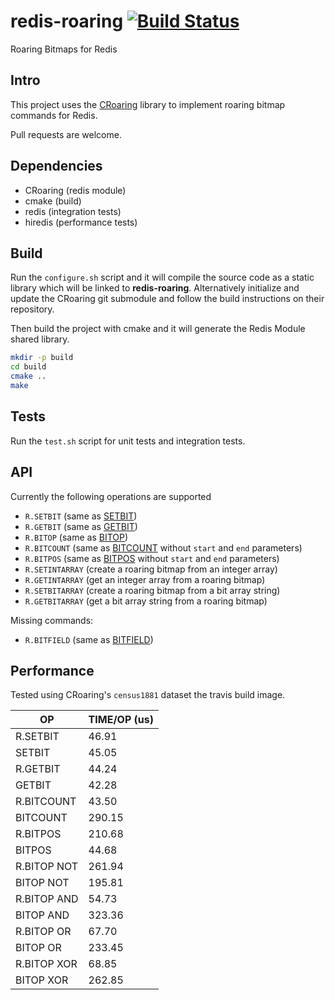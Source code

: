 redis-roaring [![Build Status](https://travis-ci.org/aviggiano/redis-roaring.svg?branch=master)](https://travis-ci.org/aviggiano/redis-roaring)
===========
Roaring Bitmaps for Redis

## Intro

This project uses the [CRoaring](https://github.com/RoaringBitmap/CRoaring) library to implement roaring bitmap commands for Redis.

Pull requests are welcome.

## Dependencies

- CRoaring (redis module)
- cmake (build)
- redis (integration tests)
- hiredis (performance tests)

## Build

Run the `configure.sh` script and it will compile the source code as a static library which will be linked to **redis-roaring**. Alternatively initialize and update the CRoaring git submodule and follow the build instructions on their repository.

Then build the project with cmake and it will generate the Redis Module shared library.

```bash
mkdir -p build
cd build
cmake ..
make
```

## Tests

Run the `test.sh` script for unit tests and integration tests.

## API

Currently the following operations are supported

- `R.SETBIT` (same as [SETBIT](https://redis.io/commands/setbit))
- `R.GETBIT` (same as [GETBIT](https://redis.io/commands/getbit))
- `R.BITOP` (same as [BITOP](https://redis.io/commands/bitop))
- `R.BITCOUNT` (same as [BITCOUNT](https://redis.io/commands/bitcount) without `start` and `end` parameters)
- `R.BITPOS` (same as [BITPOS](https://redis.io/commands/bitpos) without `start` and `end` parameters)
- `R.SETINTARRAY` (create a roaring bitmap from an integer array)
- `R.GETINTARRAY` (get an integer array from a roaring bitmap)
- `R.SETBITARRAY` (create a roaring bitmap from a bit array string)
- `R.GETBITARRAY` (get a bit array string from a roaring bitmap)

Missing commands:

- `R.BITFIELD` (same as [BITFIELD](https://redis.io/commands/bitfield))

## Performance

Tested using CRoaring's `census1881` dataset the travis build image.

| OP | TIME/OP (us) |
| ------ | -------- |
| R.SETBIT | 46.91 |
| SETBIT | 45.05 |
| R.GETBIT | 44.24 |
| GETBIT | 42.28 |
| R.BITCOUNT | 43.50 |
| BITCOUNT | 290.15 |
| R.BITPOS | 210.68 |
| BITPOS | 44.68 |
| R.BITOP NOT | 261.94 |
| BITOP NOT | 195.81 |
| R.BITOP AND | 54.73 |
| BITOP AND | 323.36 |
| R.BITOP OR | 67.70 |
| BITOP OR | 233.45 |
| R.BITOP XOR | 68.85 |
| BITOP XOR | 262.85 |